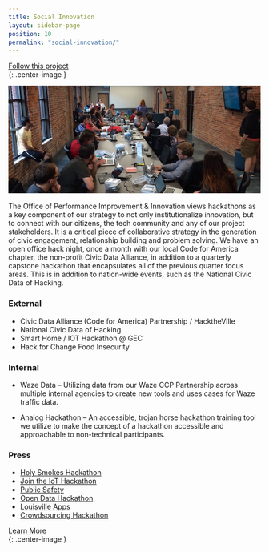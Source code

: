 ```yaml
---
title: Social Innovation
layout: sidebar-page
position: 10
permalink: "social-innovation/"
---
```


<div class="end-xs hidden-xs col-md-3 button-wrap">
<a class="usa-button usa-button-outline link--external" href="https://public.govdelivery.com/accounts/KYLOUISVILLE/subscriber/new?category_id=KYLOUISVILLE_C74" target="_blank">Follow this project</a>
</div>{: .center-image }

![Community hackathon](/assets/img/projects/community/community.jpg)

The Office of Performance Improvement & Innovation views hackathons as a key component of our strategy to not only institutionalize innovation, but to connect with our citizens, the tech community and any of our project stakeholders. It is a critical piece of collaborative strategy in the generation of civic engagement, relationship building and problem solving. We have an open office hack night, once a month with our local Code for America chapter, the non-profit Civic Data Alliance, in addition to a quarterly capstone hackathon that encapsulates all of the previous quarter focus areas. This is in addition to nation-wide events, such as the National Civic Data of Hacking.

### External

- Civic Data Alliance (Code for America) Partnership / HacktheVille
- National Civic Data of Hacking
- Smart Home / IOT Hackathon @ GEC
- Hack for Change Food Insecurity

### Internal

- Waze Data – Utilizing data from our Waze CCP Partnership across multiple internal agencies to create new tools and uses cases for Waze traffic data.

- Analog Hackathon – An accessible, trojan horse hackathon training tool we utilize to make the concept of a hackathon accessible and approachable to non-technical participants.


### Press
- [Holy Smokes Hackathon](https://www.cnet.com/news/city-works-with-hackers-to-build-a-smoke-detector-for-vacant-homes/)
- [Join the IoT Hackathon](https://insiderlouisville.com/metro/vision/join-the-iot-hackathon/)
- [Public Safety](https://insiderlouisville.com/business/technology-business/hackathon-works-to-bring-new-public-safety-tools-to-louisville/)
- [Open Data Hackathon](https://www.courier-journal.com/story/news/local/2015/06/07/louisville-hackers-code-public-good/28666213/)
- [Louisville Apps](http://datasmart.ash.harvard.edu/news/article/open-data-in-louisville-apps-hackathons-and-building-relationships-1076)
- [Crowdsourcing Hackathon](http://www.govtech.com/data/Louisville-Leverages-Crowdsourcing-for-Civic-Good.html)


<div class="end-xs hidden-xs col-md-3 button-wrap">
<a class="usa-button usa-button-outline link--external" href="https://projects.lsvll.io/projects/community-innovation-engagement/" target="_blank">Learn More</a>
</div>{: .center-image }
